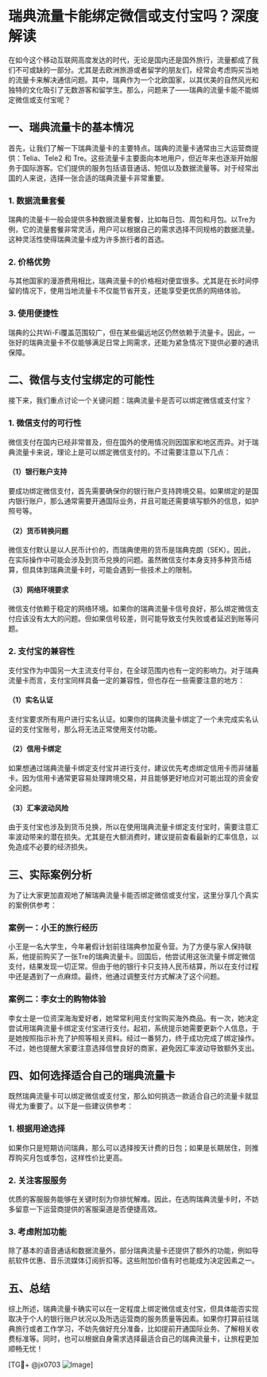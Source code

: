 # 瑞典流量卡能绑定微信或支付宝吗？深度解读

在如今这个移动互联网高度发达的时代，无论是国内还是国外旅行，流量都成了我们不可或缺的一部分。尤其是去欧洲旅游或者留学的朋友们，经常会考虑购买当地的流量卡来解决通信问题。其中，瑞典作为一个北欧国家，以其优美的自然风光和独特的文化吸引了无数游客和留学生。那么，问题来了——瑞典的流量卡能不能绑定微信或支付宝呢？

## 一、瑞典流量卡的基本情况

首先，让我们了解一下瑞典流量卡的主要特点。瑞典的流量卡通常由三大运营商提供：Telia、Tele2 和 Tre。这些流量卡主要面向本地用户，但近年来也逐渐开始服务于国际游客。它们提供的服务包括语音通话、短信以及数据流量等。对于经常出国的人来说，选择一张合适的瑞典流量卡非常重要。

### 1. 数据流量套餐
瑞典的流量卡一般会提供多种数据流量套餐，比如每日包、周包和月包。以Tre为例，它的流量套餐非常灵活，用户可以根据自己的需求选择不同规格的数据流量。这种灵活性使得瑞典流量卡成为许多旅行者的首选。

### 2. 价格优势
与其他国家的漫游费用相比，瑞典流量卡的价格相对便宜很多。尤其是在长时间停留的情况下，使用当地流量卡不仅能节省开支，还能享受更优质的网络体验。

### 3. 使用便捷性
瑞典的公共Wi-Fi覆盖范围较广，但在某些偏远地区仍然依赖于流量卡。因此，一张好的瑞典流量卡不仅能够满足日常上网需求，还能为紧急情况下提供必要的通讯保障。

## 二、微信与支付宝绑定的可能性

接下来，我们重点讨论一个关键问题：瑞典流量卡是否可以绑定微信或支付宝？

### 1. 微信支付的可行性
微信支付在国内已经非常普及，但在国外的使用情况则因国家和地区而异。对于瑞典流量卡来说，理论上是可以绑定微信支付的。不过需要注意以下几点：

#### （1）银行账户支持
要成功绑定微信支付，首先需要确保你的银行账户支持跨境交易。如果绑定的是国内银行账户，那么通常需要开通国际业务，并且可能还需要填写额外的信息，如护照号等。

#### （2）货币转换问题
微信支付默认是以人民币计价的，而瑞典使用的货币是瑞典克朗（SEK）。因此，在实际操作中可能会涉及到货币兑换的问题。虽然微信支付本身支持多种货币结算，但具体到瑞典流量卡时，可能会遇到一些技术上的限制。

#### （3）网络环境要求
微信支付依赖于稳定的网络环境。如果你的瑞典流量卡信号良好，那么绑定微信支付应该没有太大的问题。但如果信号较差，则可能导致支付失败或者延迟到账等问题。

### 2. 支付宝的兼容性
支付宝作为中国另一大主流支付平台，在全球范围内也有一定的影响力。对于瑞典流量卡而言，支付宝同样具备一定的兼容性，但也存在一些需要注意的地方：

#### （1）实名认证
支付宝要求所有用户进行实名认证。如果你的瑞典流量卡绑定了一个未完成实名认证的支付宝账号，那么将无法正常使用支付功能。

#### （2）信用卡绑定
如果想通过瑞典流量卡绑定支付宝并进行支付，建议优先考虑绑定信用卡而非储蓄卡。因为信用卡通常更容易处理跨境交易，并且能够更好地应对可能出现的资金安全问题。

#### （3）汇率波动风险
由于支付宝也涉及到货币兑换，所以在使用瑞典流量卡绑定支付宝时，需要注意汇率波动带来的潜在损失。尤其是在大额消费时，建议提前查看最新的汇率信息，以免造成不必要的经济损失。

## 三、实际案例分析

为了让大家更加直观地了解瑞典流量卡能否绑定微信或支付宝，这里分享几个真实的案例供参考：

### 案例一：小王的旅行经历
小王是一名大学生，今年暑假计划前往瑞典参加夏令营。为了方便与家人保持联系，他提前购买了一张Tre的瑞典流量卡。回国后，他尝试用这张流量卡绑定微信支付，结果发现一切正常。但由于他的银行卡只支持人民币结算，所以在支付过程中还是遇到了一点麻烦。最终，他通过调整支付方式解决了这个问题。

### 案例二：李女士的购物体验
李女士是一位资深海淘爱好者，她常常利用支付宝购买海外商品。有一次，她决定尝试用瑞典流量卡绑定支付宝进行支付。起初，系统提示她需要更新个人信息，于是她按照指示补充了护照等相关资料。经过一番努力，终于成功完成了绑定操作。不过，她也提醒大家要注意选择信誉良好的商家，避免因汇率波动导致额外支出。

## 四、如何选择适合自己的瑞典流量卡

既然瑞典流量卡可以绑定微信或支付宝，那么如何挑选一款适合自己的流量卡就显得尤为重要了。以下是一些建议供参考：

### 1. 根据用途选择
如果你只是短期访问瑞典，那么可以选择按天计费的日包；如果是长期居住，则推荐购买月包或季包，这样性价比更高。

### 2. 关注客服服务
优质的客服服务能够在关键时刻为你排忧解难。因此，在选购瑞典流量卡时，不妨多留意一下运营商提供的客服渠道是否便捷高效。

### 3. 考虑附加功能
除了基本的语音通话和数据流量外，部分瑞典流量卡还提供了额外的功能，例如导航软件优惠、音乐流媒体订阅折扣等。这些附加价值有时也能成为决定因素之一。

## 五、总结

综上所述，瑞典流量卡确实可以在一定程度上绑定微信或支付宝，但具体能否实现取决于个人的银行账户状况以及所选运营商的服务质量等因素。如果你打算前往瑞典旅行或者工作学习，不妨先做好充分准备，比如提前开通国际业务、了解相关收费标准等。同时，也可以根据自身需求选择最适合自己的瑞典流量卡，让旅程更加顺畅无忧！

[TG💪+ @jx0703 ![Image](https://github.com/user-attachments/assets/dbca1d08-cadb-493c-b0ec-ad6f7a83f270)]